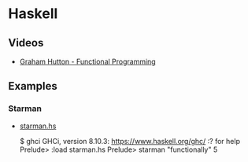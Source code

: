 # Haskell


## Videos

* [Graham Hutton - Functional Programming](https://www.youtube.com/channel/UCBDp7ydYTHi1dh4Gnf3VTPA)

## Examples

### Starman

* [starman.hs](./starman.hs)

    $ ghci
    GHCi, version 8.10.3: https://www.haskell.org/ghc/  :? for help
    Prelude> :load starman.hs
    Prelude> starman "functionally" 5

    
